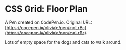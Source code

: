 # CSS Grid: Floor Plan

A Pen created on CodePen.io. Original URL: [https://codepen.io/oliviale/pen/moLrBq](https://codepen.io/oliviale/pen/moLrBq).

Lots of empty space for the dogs and cats to walk around.
